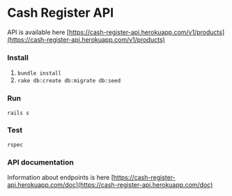 # Cash Register API

API is available here [https://cash-register-api.herokuapp.com/v1/products](https://cash-register-api.herokuapp.com/v1/products)

### Install

1. `bundle install`
2. `rake db:create db:migrate db:seed`

### Run

`rails s`

### Test

`rspec`

### API documentation

Information about endpoints is here [https://cash-register-api.herokuapp.com/doc](https://cash-register-api.herokuapp.com/doc)
